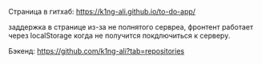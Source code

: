 Страница в гитхаб: https://k1ng-ali.github.io/to-do-app/

заддержка в странице из-за не полнятого сервреа, фронтент работает через localStorage когда не получится покдлючиться к серверу.

Бэкенд: https://github.com/k1ng-ali?tab=repositories
